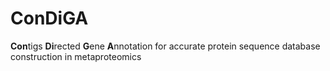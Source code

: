 # ConDiGA
**Con**tigs **Di**rected **G**ene **A**nnotation for accurate protein sequence database construction in metaproteomics

